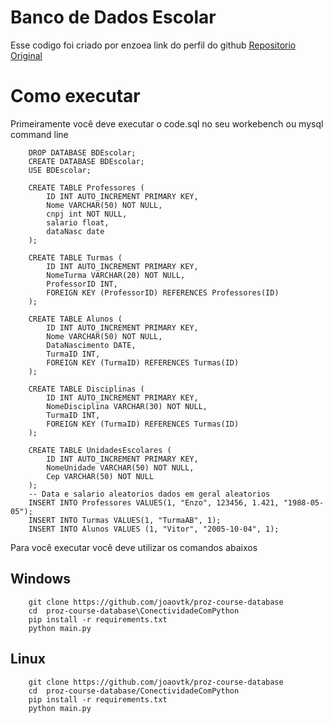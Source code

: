 # Banco de Dados Escolar
<p>Esse codigo foi criado por enzoea link do perfil do github <a href="https://github.com/enzoea/AtividadesPython">Repositorio Original</a></p>

# Como executar
<p>Primeiramente você deve executar o code.sql no seu workebench ou mysql command line</p>

``` 
    DROP DATABASE BDEscolar;
    CREATE DATABASE BDEscolar;
    USE BDEscolar;

    CREATE TABLE Professores (
        ID INT AUTO_INCREMENT PRIMARY KEY,
        Nome VARCHAR(50) NOT NULL,
        cnpj int NOT NULL, 
        salario float,
        dataNasc date    
    );

    CREATE TABLE Turmas (
        ID INT AUTO_INCREMENT PRIMARY KEY,
        NomeTurma VARCHAR(20) NOT NULL,
        ProfessorID INT,
        FOREIGN KEY (ProfessorID) REFERENCES Professores(ID)
    );

    CREATE TABLE Alunos (
        ID INT AUTO_INCREMENT PRIMARY KEY,
        Nome VARCHAR(50) NOT NULL,
        DataNascimento DATE,
        TurmaID INT,
        FOREIGN KEY (TurmaID) REFERENCES Turmas(ID)
    );

    CREATE TABLE Disciplinas (
        ID INT AUTO_INCREMENT PRIMARY KEY,
        NomeDisciplina VARCHAR(30) NOT NULL,
        TurmaID INT,
        FOREIGN KEY (TurmaID) REFERENCES Turmas(ID)
    );

    CREATE TABLE UnidadesEscolares (
        ID INT AUTO_INCREMENT PRIMARY KEY,
        NomeUnidade VARCHAR(50) NOT NULL,
        Cep VARCHAR(50) NOT NULL
    );
    -- Data e salario aleatorios dados em geral aleatorios
    INSERT INTO Professores VALUES(1, "Enzo", 123456, 1.421, "1988-05-05");
    INSERT INTO Turmas VALUES(1, "TurmaAB", 1);
    INSERT INTO Alunos VALUES (1, "Vitor", "2005-10-04", 1);

```
<p>Para você executar você deve utilizar os comandos abaixos</p>

## Windows 
```
    git clone https://github.com/joaovtk/proz-course-database 
    cd  proz-course-database\ConectividadeComPython
    pip install -r requirements.txt
    python main.py
```

## Linux 

```
    git clone https://github.com/joaovtk/proz-course-database 
    cd  proz-course-database/ConectividadeComPython
    pip install -r requirements.txt
    python main.py
```